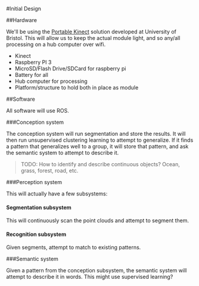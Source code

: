 #Initial Design

##Hardware

We'll be using the [Portable Kinect](http://big.cs.bris.ac.uk/projects/mobile-kinect) solution developed at University of Bristol. This will allow us to keep the actual module light, and so any/all processing on a hub computer over wifi.

- Kinect
- Raspberry PI 3
- MicroSD/Flash Drive/SDCard for raspberry pi
- Battery for all
- Hub computer for processing
- Platform/structure to hold both in place as module


##Software

All software will use ROS.

###Conception system

The conception system will run segmentation and store the results. It will then run unsupervised clustering learning to attempt to generalize. If it finds a pattern that generalizes well to a group, it will store that pattern, and ask the semantic system to attempt to describe it.

> TODO: How to identify and describe continuous objects? Ocean, grass, forest, road, etc.

###Perception system

This will actually have a few subsystems:

#### Segmentation subsystem

This will continuously scan the point clouds and attempt to segment them.

#### Recognition subsystem

Given segments, attempt to match to existing patterns.

###Semantic system

Given a pattern from the conception subsystem, the semantic system will attempt to describe it in words. This might use supervised learning?
